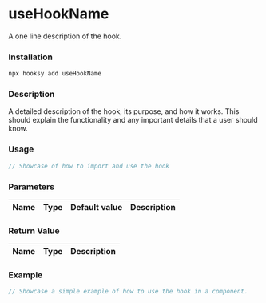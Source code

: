 # useHookName

A one line description of the hook.

### Installation

```bash
npx hooksy add useHookName
```

### Description

A detailed description of the hook, its purpose, and how it works. This should explain the functionality and any important details that a user should know.

### Usage

```typescript
// Showcase of how to import and use the hook
```

### Parameters

| Name | Type | Default value | Description |
| ---- | ---- | ------------- | ----------- |

<!-- Add Parameters here (IF any, else remove this) -->

### Return Value

| Name | Type | Description |
| ---- | ---- | ----------- |

<!-- Add Return values (IF any, else remove this) -->

### Example

```typescript
// Showcase a simple example of how to use the hook in a component.
```
